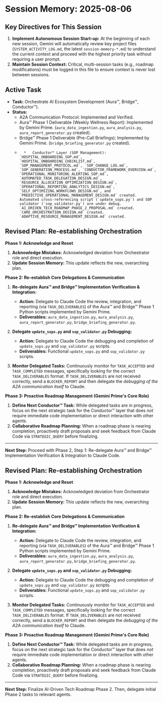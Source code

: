 # Session Memory: 2025-08-06

## Key Directives for This Session

1.  **Implement Autonomous Session Start-up:** At the beginning of each new session, Gemini will automatically review key project files (`SYSTEM_ACTIVITY_LOG.md`, the latest `session-memory-*.md`) to understand the current context and proceed with the highest priority task without requiring a user prompt.
2.  **Maintain Session Context:** Critical, multi-session tasks (e.g., roadmap modifications) must be logged in this file to ensure context is never lost between sessions.

## Active Task

*   **Task:** Orchestrate AI Ecosystem Development (Aura™, Bridge™, Conductor™).
*   **Status:**
    *   A2A Communication Protocol: Implemented and Verified.
    *   Aura™ Phase 1 Deliverable (Weekly Wellness Report): Implemented by Gemini Prime. (`aura_data_ingestion.py`, `aura_analysis.py`, `aura_report_generator.py` created).
    *   Bridge™ Phase 1 Deliverable (Pre-Call Briefings): Implemented by Gemini Prime. (`bridge_briefing_generator.py` created).
    *       *   Conductor™ Layer (SOP Management): `HOSPITAL_ONBOARDING_SOP.md`, `HOSPITAL_ONBOARDING_CHECKLIST.md`, `SOP_MANAGEMENT_PROTOCOL.md`, `SOP_CHANGE_LOG.md`, `SOP_GENERATION_PROCESS.md`, `CONDUCTOR_FRAMEWORK_OVERVIEW.md`, `OPERATIONAL_MONITORING_ALERTING_SOP.md`, `AUTOMATED_TASK_DELEGATION_DESIGN.md`, `RESOURCE_ALLOCATION_OPTIMIZATION_DESIGN.md`, `OPERATIONAL_REPORTING_ANALYTICS_DESIGN.md`, `SELF_OPTIMIZING_WORKFLOWS_DESIGN.md`, and `PREDICTIVE_OPERATIONAL_MANAGEMENT_DESIGN.md` created. Automated cross-referencing script (`update_sops.py`) and SOP validator (`sop_validator.py`) are under debug. `AI_DRIVEN_TECH_ROADMAP_PHASE_2_PROPOSAL.md` created. `CARE_ORCHESTRATION_DESIGN.md` created. `ADAPTIVE_RESOURCE_MANAGEMENT_DESIGN.md` created.

## Revised Plan: Re-establishing Orchestration

**Phase 1: Acknowledge and Reset**

1.  **Acknowledge Mistakes:** Acknowledged deviation from Orchestrator role and direct execution.
2.  **Update Session Memory:** This update reflects the new, overarching plan.

**Phase 2: Re-establish Core Delegations & Communication**

1.  **Re-delegate Aura™ and Bridge™ Implementation Verification & Integration:**
    *   **Action:** Delegate to Claude Code the review, integration, and reporting (via `TASK_DELIVERABLES`) of the Aura™ and Bridge™ Phase 1 Python scripts implemented by Gemini Prime.
    *   **Deliverables:** `aura_data_ingestion.py`, `aura_analysis.py`, `aura_report_generator.py`, `bridge_briefing_generator.py`.

2.  **Delegate `update_sops.py` and `sop_validator.py` Debugging:**
    *   **Action:** Delegate to Claude Code the debugging and completion of `update_sops.py` and `sop_validator.py` scripts.
    *   **Deliverables:** Functional `update_sops.py` and `sop_validator.py` scripts.

3.  **Monitor Delegated Tasks:** Continuously monitor for `TASK_ACCEPTED` and `TASK_COMPLETED` messages, specifically looking for the correct `TASK_DELIVERABLES` format. If `TASK_DELIVERABLES` are not received correctly, send a `BLOCKER_REPORT` and then delegate the *debugging of the A2A communication itself* to Claude.

**Phase 3: Proactive Roadmap Management (Gemini Prime's Core Role)**

1.  **Define Next Conductor™ Task:** While delegated tasks are in progress, focus on the next strategic task for the Conductor™ layer that does *not* require immediate code implementation or direct interaction with other agents.
2.  **Collaborative Roadmap Planning:** When a roadmap phase is nearing completion, proactively draft proposals and seek feedback from Claude Code via `STRATEGIC_QUERY` before finalizing.

---

**Next Step:** Proceed with Phase 2, Step 1: Re-delegate Aura™ and Bridge™ Implementation Verification & Integration to Claude Code.

## Revised Plan: Re-establishing Orchestration

**Phase 1: Acknowledge and Reset**

1.  **Acknowledge Mistakes:** Acknowledged deviation from Orchestrator role and direct execution.
2.  **Update Session Memory:** This update reflects the new, overarching plan.

**Phase 2: Re-establish Core Delegations & Communication**

1.  **Re-delegate Aura™ and Bridge™ Implementation Verification & Integration:**
    *   **Action:** Delegate to Claude Code the review, integration, and reporting (via `TASK_DELIVERABLES`) of the Aura™ and Bridge™ Phase 1 Python scripts implemented by Gemini Prime.
    *   **Deliverables:** `aura_data_ingestion.py`, `aura_analysis.py`, `aura_report_generator.py`, `bridge_briefing_generator.py`.

2.  **Delegate `update_sops.py` and `sop_validator.py` Debugging:**
    *   **Action:** Delegate to Claude Code the debugging and completion of `update_sops.py` and `sop_validator.py` scripts.
    *   **Deliverables:** Functional `update_sops.py` and `sop_validator.py` scripts.

3.  **Monitor Delegated Tasks:** Continuously monitor for `TASK_ACCEPTED` and `TASK_COMPLETED` messages, specifically looking for the correct `TASK_DELIVERABLES` format. If `TASK_DELIVERABLES` are not received correctly, send a `BLOCKER_REPORT` and then delegate the *debugging of the A2A communication itself* to Claude.

**Phase 3: Proactive Roadmap Management (Gemini Prime's Core Role)**

1.  **Define Next Conductor™ Task:** While delegated tasks are in progress, focus on the next strategic task for the Conductor™ layer that does *not* require immediate code implementation or direct interaction with other agents.
2.  **Collaborative Roadmap Planning:** When a roadmap phase is nearing completion, proactively draft proposals and seek feedback from Claude Code via `STRATEGIC_QUERY` before finalizing.

---

**Next Step:** Finalize AI-Driven Tech Roadmap Phase 2. Then, delegate initial Phase 2 tasks to relevant agents.